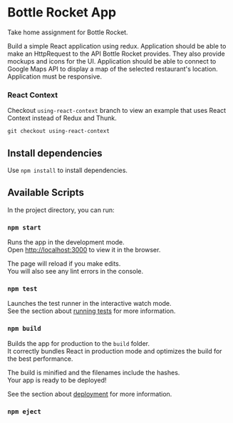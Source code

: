 # Bottle Rocket App

Take home assignment for Bottle Rocket.

Build a simple React application using redux. Application should be able to make an HttpRequest to the API Bottle Rocket provides. They also provide mockups and icons for the UI. Application should be able to connect to Google Maps API to display a map of the selected restaurant's location. Application must be responsive.

### React Context

Checkout `using-react-context` branch to view an example that uses React Context instead of Redux and Thunk.

`git checkout using-react-context`

## Install dependencies

Use `npm install` to install dependencies.

## Available Scripts

In the project directory, you can run:

### `npm start`

Runs the app in the development mode.<br />
Open [http://localhost:3000](http://localhost:3000) to view it in the browser.

The page will reload if you make edits.<br />
You will also see any lint errors in the console.

### `npm test`

Launches the test runner in the interactive watch mode.<br />
See the section about [running tests](https://facebook.github.io/create-react-app/docs/running-tests) for more information.

### `npm build`

Builds the app for production to the `build` folder.<br />
It correctly bundles React in production mode and optimizes the build for the best performance.

The build is minified and the filenames include the hashes.<br />
Your app is ready to be deployed!

See the section about [deployment](https://facebook.github.io/create-react-app/docs/deployment) for more information.

### `npm eject`

